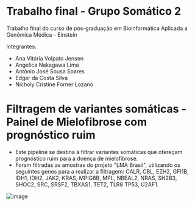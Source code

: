 # Trabalho final - Grupo Somático 2
Trabalho final do curso de pós-graduação em Bioinformática Aplicada a Genômica Médica - Einstein

Integrantes:
- Ana Vitória Volpato Jensen
- Angelica Nakagawa Lima
- Antônio José Sousa Soares
- Edgar da Costa Silva
- Nicholy Cristine Forner Lozano

# Filtragem de variantes somáticas - Painel de Mielofibrose com prognóstico ruim
 - Este pipeline se destina à filtrar variantes somáticas que ofereçam prognóstico ruim para a doença de mielofibrose.
 - Foram filtradas as amostras do projeto "LMA Brasil", utilizando os seguintes genes para a realizar a filtragem:
CALR, CBL, EZH2, GFI1B, IDH1, IDH2, JAK2, KRAS, MPIG6B, MPL, NBEAL2, NRAS, SH2B3, SHOC2, SRC, SRSF2, TBXAS1, TET2, TLR8
TP53, U2AF1.

![image](https://github.com/angelicanakagawa/TrabalhoFinal_Somatico2/assets/91493865/6d05c667-7227-4f89-9d2a-fe8061b36701)
